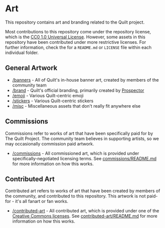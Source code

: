 # Art

This repository contains art and branding related to the Quilt project.

Most contributions to this repository come under the repository license, which is the
[CC0 1.0 Universal License](/LICENSE). However, some assets in this repository have been
contributed under more restrictive licenses. For further information, check the
for a `README.md` or `LICENSE` file within each individual folder.

## General Artwork

* [/banners](/banners) - All of Quilt's in-house banner art, created by members of the community team
* [/brand](/brand) - Quilt's official branding, primarily created by [Prospector](https://github.com/Prospector/)
* [/emoji](/emoji) - Various Quilt-centric emoji
* [/stickers](/stickers) - Various Quilt-centric stickers
* [/misc](/misc) - Miscellaneous assets that don't really fit anywhere else

## Commissions

Commissions refer to works of art that have been specifically paid for by The Quilt Project. The community team 
believes in supporting artists, so we may occasionally commission paid artwork.

* [/commissions](/commissions) - All commissioned art, which is provided under specifically-negotiated licensing terms.
  See [commissions/README.md](/commissions/README.md) for more information on how this works.

## Contributed Art

Contributed art refers to works of art that have been created by members of the community, and contributed to this
repository. This artwork is not paid-for - it's all fanart or fan works.

* [/contributed-art](/contributed-art) - All contributed art, which is provided under one of the 
  [Creative Commons licenses](https://creativecommons.org/licenses/). See 
  [contributed-art/README.md](/contributed-art/README.md) for more information on how this works.
